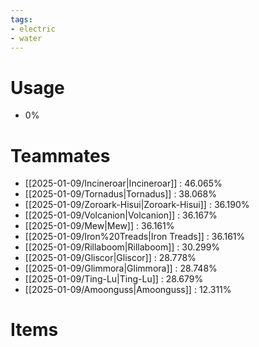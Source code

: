 ```yaml
---
tags:
- electric
- water
---
```

# Usage
- 0%
# Teammates
- [[2025-01-09/Incineroar|Incineroar]] : 46.065%
- [[2025-01-09/Tornadus|Tornadus]] : 38.068%
- [[2025-01-09/Zoroark-Hisui|Zoroark-Hisui]] : 36.190%
- [[2025-01-09/Volcanion|Volcanion]] : 36.167%
- [[2025-01-09/Mew|Mew]] : 36.161%
- [[2025-01-09/Iron%20Treads|Iron Treads]] : 36.161%
- [[2025-01-09/Rillaboom|Rillaboom]] : 30.299%
- [[2025-01-09/Gliscor|Gliscor]] : 28.778%
- [[2025-01-09/Glimmora|Glimmora]] : 28.748%
- [[2025-01-09/Ting-Lu|Ting-Lu]] : 28.679%
- [[2025-01-09/Amoonguss|Amoonguss]] : 12.311%
# Items